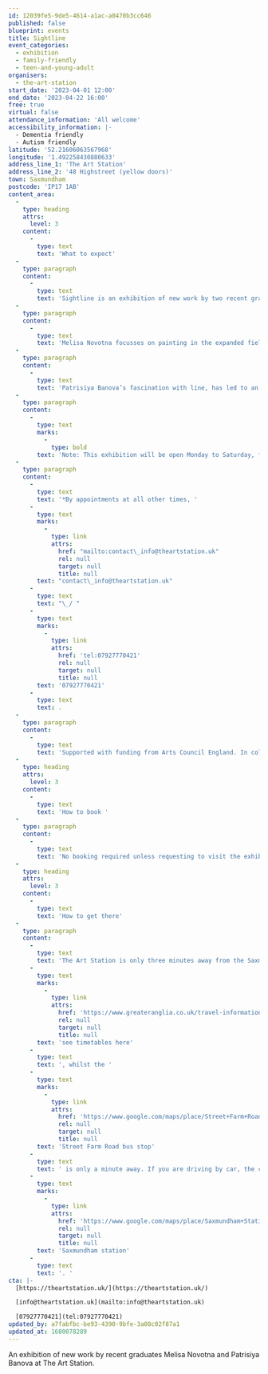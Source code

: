 ```yaml
---
id: 12039fe5-9de5-4614-a1ac-a0470b3cc646
published: false
blueprint: events
title: Sightline
event_categories:
  - exhibition
  - family-friendly
  - teen-and-young-adult
organisers:
  - the-art-station
start_date: '2023-04-01 12:00'
end_date: '2023-04-22 16:00'
free: true
virtual: false
attendance_information: 'All welcome'
accessibility_information: |-
  - Dementia friendly
  - Autism friendly
latitude: '52.21606063567968'
longitude: '1.492258430880633'
address_line_1: 'The Art Station'
address_line_2: '48 Highstreet (yellow doors)'
town: Saxmundham
postcode: 'IP17 1AB'
content_area:
  -
    type: heading
    attrs:
      level: 3
    content:
      -
        type: text
        text: 'What to expect'
  -
    type: paragraph
    content:
      -
        type: text
        text: 'Sightline is an exhibition of new work by two recent graduates from University of Suffolk – Melisa Novotna and Patrisiya Banova who both explore looking and seeing in their work.'
  -
    type: paragraph
    content:
      -
        type: text
        text: 'Melisa Novotna focusses on painting in the expanded field, intertwined with technological mediums such as photography and film, in particular the cinematic aesthetic of these mediums. Her work is concerned with ideas around the gaze – surveillance, being observed, and observing. '
  -
    type: paragraph
    content:
      -
        type: text
        text: 'Patrisiya Banova’s fascination with line, has led to an interest in the visual representation and function of brainwaves. Her work draws attention to the body’s vital subconscious processes. Present, 2023, is a continuous indigo yarn which travels across the room, representing a beta brain wave which occurs when the body is present and alert. '
  -
    type: paragraph
    content:
      -
        type: text
        marks:
          -
            type: bold
        text: 'Note: This exhibition will be open Monday to Saturday, from 12pm to 4pm between the 1 April and 22 April. '
  -
    type: paragraph
    content:
      -
        type: text
        text: '*By appointments at all other times, '
      -
        type: text
        marks:
          -
            type: link
            attrs:
              href: "mailto:contact\_info@theartstation.uk"
              rel: null
              target: null
              title: null
        text: "contact\_info@theartstation.uk"
      -
        type: text
        text: "\_/ "
      -
        type: text
        marks:
          -
            type: link
            attrs:
              href: 'tel:07927770421'
              rel: null
              target: null
              title: null
        text: '07927770421'
      -
        type: text
        text: .
  -
    type: paragraph
    content:
      -
        type: text
        text: 'Supported with funding from Arts Council England. In collaboration with University of Suffolk.'
  -
    type: heading
    attrs:
      level: 3
    content:
      -
        type: text
        text: 'How to book '
  -
    type: paragraph
    content:
      -
        type: text
        text: 'No booking required unless requesting to visit the exhibition outside standard opening hours. '
  -
    type: heading
    attrs:
      level: 3
    content:
      -
        type: text
        text: 'How to get there'
  -
    type: paragraph
    content:
      -
        type: text
        text: 'The Art Station is only three minutes away from the Saxmundham train station, '
      -
        type: text
        marks:
          -
            type: link
            attrs:
              href: 'https://www.greateranglia.co.uk/travel-information/station-information/sax'
              rel: null
              target: null
              title: null
        text: 'see timetables here'
      -
        type: text
        text: ', whilst the '
      -
        type: text
        marks:
          -
            type: link
            attrs:
              href: 'https://www.google.com/maps/place/Street+Farm+Road/@52.216324,1.4912831,19z/data=!4m23!1m16!4m15!1m6!1m2!1s0x47d988e7a70ccb65:0xab1ab0a8674bd9b2!2sStreet+Farm+Road,+Saxmundham+IP17+1AJ!2m2!1d1.491707!2d52.216244!1m6!1m2!1s0x47d988e7acfa60b5:0x94de9b2e77c31bb3!2s48+High+St,+Saxmundham+IP17+1AB!2m2!1d1.4925419!2d52.2158794!3e2!3m5!1s0x47d988e7a78c0043:0x2b241da72445eea2!8m2!3d52.216324!4d1.491816!16s%2Fg%2F1q67rylft'
              rel: null
              target: null
              title: null
        text: 'Street Farm Road bus stop'
      -
        type: text
        text: ' is only a minute away. If you are driving by car, the closest parking is at '
      -
        type: text
        marks:
          -
            type: link
            attrs:
              href: 'https://www.google.com/maps/place/Saxmundham+Station/@52.2152263,1.4908974,17.9z/data=!4m6!3m5!1s0x47d988e793a3d45b:0x2af9111fcd8fe6eb!8m2!3d52.2152199!4d1.4906056!16s%2Fg%2F11tjbv_rgp'
              rel: null
              target: null
              title: null
        text: 'Saxmundham station'
      -
        type: text
        text: '. '
cta: |-
  [https://theartstation.uk/](https://theartstation.uk/)

  [info@theartstation.uk](mailto:info@theartstation.uk)

  [07927770421](tel:07927770421)
updated_by: a7fabfbc-be93-4390-9bfe-3a08c02f87a1
updated_at: 1680078289
---
```

An exhibition of new work by recent graduates Melisa Novotna and Patrisiya Banova at The Art Station.